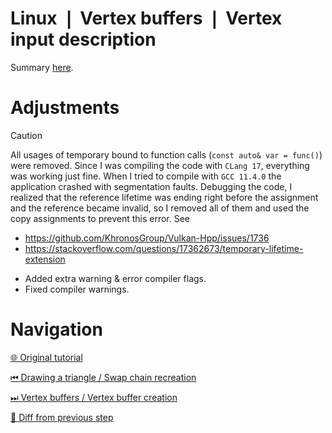 # Linux ❘ Vertex buffers ❘ Vertex input description

Summary [here](https://github.com/Pacheco95/khronos-vulkan-tutorial-cpp/tree/linux-summary).

# Adjustments

> [!CAUTION]
> All usages of temporary bound to function calls (`const auto& var = func()`) were removed.
> Since I was compiling the code with `CLang 17`, everything was working just fine.
> When I tried to compile with `GCC 11.4.0` the application crashed with segmentation faults.
> Debugging the code, I realized that the reference lifetime was ending right before the assignment and the reference
> became invalid, so I removed all of them and used the copy assignments to prevent this error.
> See
> * https://github.com/KhronosGroup/Vulkan-Hpp/issues/1736
> * https://stackoverflow.com/questions/17362673/temporary-lifetime-extension

- Added extra warning & error compiler flags.
- Fixed compiler warnings.

# Navigation

[🌐 Original tutorial](
https://docs.vulkan.org/tutorial/latest/04_Vertex_buffers/00_Vertex_input_description.html)

[⏮ Drawing a triangle / Swap chain recreation](
https://github.com/Pacheco95/khronos-vulkan-tutorial-cpp/tree/linux/02-drawing-triangle/05-swapchain-recreation)

[⏭ Vertex buffers / Vertex buffer creation](
https://github.com/Pacheco95/khronos-vulkan-tutorial-cpp/tree/linux/03-vertex-buffers/02-vertex-buffer-creation)

[🔄 Diff from previous step](
https://github.com/Pacheco95/khronos-vulkan-tutorial-cpp/compare/linux/02-drawing-triangle/05-swapchain-recreation...linux/03-vertex-buffers/01-vertex-input-description)
